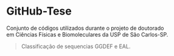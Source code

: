 # GitHub-Tese
Conjunto de códigos utilizados durante o projeto de doutorado <br>
em Ciências Físicas e Biomoleculares da USP de São Carlos-SP.<br>
> Classificação de sequencias GGDEF e EAL.<br>
